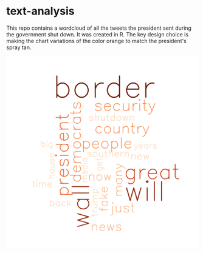# text-analysis

This repo contains a wordcloud of all the tweets the president sent during the government shut down. It was created in R. The key design choice is making the chart variations of the color orange to match the president's spray tan.

![Presidential Tweets](https://github.com/AnirudhHimself/text-analysis/blob/master/wordcloud.png)
